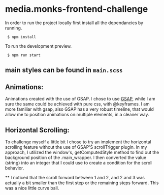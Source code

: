 # media.monks-frontend-challenge

In order to run the project locally first install all the dependancies by running.

` $ npm install`

To run the development preview.

` $ npm run start`

## main styles can be found in `main.scss`

## Animations:

Animations created with the use of GSAP. I chose to use [GSAP](https://greensock.com/), while I am sure the same could be achieved with pure css,
with @keyframes. I am more familiar with gsap, also GSAP has a very robust timeline, that would allow me to position animations on multiple elements,
in a cleaner way.

## Horizontal Scrolling:

To challenge myself a little bit I chose to try an implement the horizontal scrolling feature without the use of GSAP'S scrollTrigger plugin.
In my approach, I utilized the window's,  getComputedStyle method to find out the background position of the .main_wrapper. I then converted
the value (string) into an integer that I could use to create a condition for the scroll behavior.

** I noticed that the scroll forward between 1 and 2, and 2 and 3 was actually a bit smaller than the first step or the remaining steps forward. This was a
nice little curve ball.